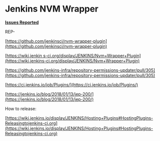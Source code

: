 # Jenkins NVM Wrapper

**[Issues Reported](https://issues.jenkins-ci.org/browse/JENKINS-51212?jql=project%20%3D%20JENKINS%20AND%20status%20in%20(Open%2C%20%22In%20Progress%22)%20AND%20component%20%3D%20nvm-wrapper-plugin)**

REP-

[https://github.com/jenkinsci/nvm-wrapper-plugin](https://github.com/jenkinsci/nvm-wrapper-plugin)

[https://wiki.jenkin s-ci.org/display/JENKINS/Nvm+Wrapper+Plugin](https://wiki.jenkins-ci.org/display/JENKINS/Nvm+Wrapper+Plugin)

[https://github.com/jenkins-infra/repository-permissions-updater/pull/305](https://github.com/jenkins-infra/repository-permissions-updater/pull/305)

[https://ci.jenkins.io/job/Plugins/](https://ci.jenkins.io/job/Plugins/)

[https://jenkins.io/blog/2018/01/13/jep-200/](https://jenkins.io/blog/2018/01/13/jep-200/)

How to release:

[https://wiki.jenkins.io/display/JENKINS/Hosting+Plugins#HostingPlugins-Releasingtojenkins-ci.org](https://wiki.jenkins.io/display/JENKINS/Hosting+Plugins#HostingPlugins-Releasingtojenkins-ci.org)